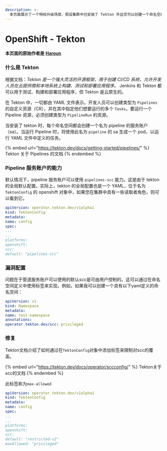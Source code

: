 ```yaml
---
description: >-
  本页面展示了一个特权升级场景，假设集群中已安装了 Tekton 并且您可以创建一个命名空间（有时候编辑权限就足够了）
---
```


# OpenShift - Tekton

**本页面的原始作者是** [**Haroun**](www.linkedin.com/in/haroun-al-mounayar-571830211)

### 什么是 Tekton

根据文档：_Tekton 是一个强大灵活的开源框架，用于创建 CI/CD 系统，允许开发人员在云提供商和本地系统上构建、测试和部署应用程序。_ Jenkins 和 Tekton 都可以用于测试、构建和部署应用程序，但 Tekton 是云原生的。

在 Tekton 中，一切都由 YAML 文件表示。开发人员可以创建类型为 `Pipelines` 的自定义资源（CR），并在其中指定他们想要运行的多个 `Tasks`。要运行一个 Pipeline 资源，必须创建类型为 `PipelineRun` 的资源。

当安装了 tekton 时，每个命名空间都会创建一个名为 pipeline 的服务账户（sa）。当运行 Pipeline 时，将使用此名为 `pipeline` 的 sa 生成一个 pod，以运行 YAML 文件中定义的任务。

{% embed url="https://tekton.dev/docs/getting-started/pipelines/" %}
Tekton 关于 Pipelines 的文档
{% endembed %}

### Pipeline 服务账户的能力

默认情况下，pipeline 服务账户可以使用 `pipelines-scc` 能力。这是由于 tekton 的全局默认配置。实际上，tekton 的全局配置也是一个 YAML，位于名为 `TektonConfig` 的 openshift 对象中，如果您在集群中具有一些读取者角色，则可以看到它。
```yaml
apiVersion: operator.tekton.dev/v1alpha1
kind: TektonConfig
metadata:
name: config
spec:
...
...
platforms:
openshift:
scc:
default: "pipelines-scc"
```
### 漏洞配置

问题在于管道服务账户可以使用的默认scc是可由用户控制的。这可以通过在命名空间定义中使用标签来实现。例如，如果我可以创建一个具有以下yaml定义的命名空间：
```yaml
apiVersion: v1
kind: Namespace
metadata:
name: test-namespace
annotations:
operator.tekton.dev/scc: privileged
```
### 修复

Tekton文档介绍了如何通过在`TektonConfig`对象中添加标签来限制对scc的覆盖。

{% embed url="https://tekton.dev/docs/operator/sccconfig/" %}
Tekton关于scc的文档
{% endembed %}

此标签称为`max-allowed`&#x20;
```yaml
apiVersion: operator.tekton.dev/v1alpha1
kind: TektonConfig
metadata:
name: config
spec:
...
...
platforms:
openshift:
scc:
default: "restricted-v2"
maxAllowed: "privileged"
```

